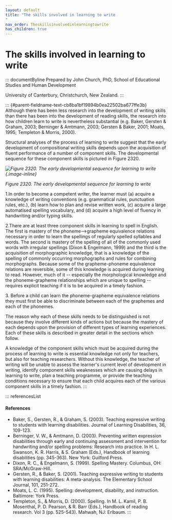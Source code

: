 ```yaml
---
layout: default
title: "The skills involved in learning to write 
"
nav_order: Theskillsinvolvedinlearningtowrite
has_children: true
---
```

# The skills involved in learning to write 


::: documentByline
Prepared by John Church, PhD, School of Educational Studies and Human
Development

University of Canterbury, Christchurch, New Zealand.
:::

::: {#parent-fieldname-text-cb8ba1bf19894b0ea22502ba677ffe3b}
Although there has been less research into the development of writing
skills than there has been into the development of reading skills, the
research into how children learn to write is nevertheless substantial
(e.g. Baker, Gersten & Graham, 2003; Berninger & Amtmann, 2003; Gersten
& Baker, 2001; Moats, 1995; Templeton & Morris, 2000).

Structural analyses of the process of learning to write suggest that the
early development of compositional writing skills depends upon the
acquisition of fluent performance of a number of component skills. The
developmental sequence for these component skills is pictured in Figure
2320.

*![Figure 2320. The early developmental sequence for learning to
write](../../../../../assets/images/TECKSFig2320.png "Figure 2320. The early developmental sequence for learning to write"){.image-inline}*

*Figure 2320. The early developmental sequence for learning to write*

1.In order to become a competent writer, the learner must (a) acquire a
knowledge of writing conventions (e.g. grammatical rules, punctuation
rules, etc.), (b) learn how to plan and revise written work, (c) acquire
a large automatised spelling vocabulary, and (d) acquire a high level of
fluency in handwriting and/or typing skills.

2.There are at least three component skills in learning to spell in
English. The first is mastery of the phoneme--\>grapheme equivalence
relations necessary in order to learn the spellings of regularly spelled
syllables and words. The second is mastery of the spelling of all of the
commonly used words with irregular spellings (Dixon & Engelmann, 1999)
and the third is the acquisition of morphographic knowledge, that is a
knowledge of the spelling of commonly occurring morphographs and rules
for combining morphographs. Because some of the grapheme-phoneme
equivalence relations are reversible, some of this knowledge is acquired
during learning to read. However, much of it -- especially the
morphological knowledge and the phoneme-grapheme relationships which are
unique to spelling -- requires explicit teaching if it is to be acquired
in a timely fashion.

3\. Before a child can learn the phoneme-grapheme equivalence relations
they must first be able to discriminate between each of the graphemes
and each of the phonemes.

The reason why each of these skills needs to be distinguished is not
because they involve different kinds of actions but because the mastery
of each depends upon the provision of different types of learning
experiences. Each of these skills is described in greater detail in the
sections which follow.

A knowledge of the component skills which must be acquired during the
process of learning to write is essential knowledge not only for
teachers, but also for teaching researchers. Without this knowledge, the
teacher of writing will be unable to assess the learner's current level
of development in writing, identify component skills weaknesses which
are causing delays in learning to write, plan a teaching programme, or
provide the teaching conditions necessary to ensure that each child
acquires each of the various component skills in a timely fashion.
:::

::: referencesList
#### References

-   Baker, S., Gersten, R., & Graham, S. (2003). Teaching expressive
    writing to students with learning disabilities. Journal of Learning
    Disabilities, 36, 109-123.
-   Berninger, V. W., & Amtmann, D. (2003). Preventing written
    expression disabilities through early and continuing assessment and
    intervention for handwriting and/or spelling problems: Research into
    practice. In H. L. Swanson, K. R. Harris, & S. Graham (Eds.),
    Handbook of learning disabilities (pp. 345-363). New York: Guilford
    Press.
-   Dixon, R. C., & Engelmann, S. (1999). Spelling Mastery. Columbus,
    OH: SRA/McGraw-Hill.
-   Gersten, R., & Baker, S. (2001). Teaching expressive writing to
    students with learning disabilities: A meta-analysis. The Elementary
    School Journal, 101, 251-272.
-   Moats, L. C. (1995). Spelling: development, disability, and
    instruction. Baltimore: York Press.
-   Templeton, S., & Morris, D. (2000). Spelling. In M. L. Kamil, P. B.
    Mosenthal, P. D. Pearson, & R. Barr (Eds.), Handbook of reading
    research. Vol 3 (pp. 525-543). Mahwah, NJ: Erlbaum.
:::
